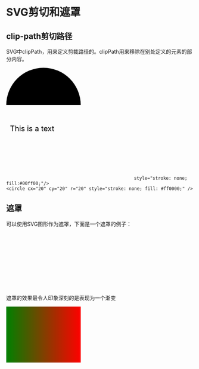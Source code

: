 # SVG剪切和遮罩

## clip-path剪切路径

SVG中clipPath，用来定义剪裁路径的。clipPath用来移除在别处定义的元素的部分内容。

<svg version="1.1" xmlns="http://www.w3.org/2000/svg" xmlns:xlink="http://www.w3.org/1999/xlink">
  <defs><!-- 定义 -->
    <clipPath id="clipPath"><!-- 定义剪裁路径 -->
        <rect x="0" y="0" width="80" height="80" /><!-- 路径详细 -->
    </clipPath>
  </defs>
  <circle cx="160" cy="60" r="50" fill="#34538b" clip-path="url(#clipPath)" />
  <defs>
    <clipPath id="cut-off-bottom">
      <rect x="0" y="0" width="200" height="100" />
    </clipPath>
  </defs>

  <circle cx="100" cy="100" r="100" clip-path="url(#cut-off-bottom)" />
</svg>

<svg version="1.1" xmlns="http://www.w3.org/2000/svg" xmlns:xlink="http://www.w3.org/1999/xlink">
<defs>
    <clipPath id="clipPath5">
        <text x="10" y="20" style="font-size: 20px; ">This is a text</text>
    </clipPath>
</defs>

<g style="clip-path: url(#clipPath5);">
    <rect x="5" y="5" width="190" height="90"

          style="stroke: none; fill:#00ff00;"/>
    <circle cx="20" cy="20" r="20" style="stroke: none; fill: #ff0000;" />
</g>
</svg>


## 遮罩

可以使用SVG图形作为遮罩，下面是一个遮罩的例子：

<svg>
  <defs>
    <mask id="mask2" x="0" y="0" width="100" height="100" >
      <circle cx="35" cy="35" r="25" style="stroke:none; fill: #ffffff"/>
    </mask>
  </defs>

  <rect x="1" y="1" width="100" height="100"
    style="stroke: none; fill: #0000ff; mask: url(#mask2)"/>

</svg>

遮罩的效果最令人印象深刻的是表现为一个渐变

<svg version="1.1" xmlns="http://www.w3.org/2000/svg" xmlns:xlink="http://www.w3.org/1999/xlink">
  <defs>
    <linearGradient id="Gradient">
      <stop offset="0" stop-color="white" stop-opacity="0" />
      <stop offset="1" stop-color="white" stop-opacity="1" />
    </linearGradient>
    <mask id="Mask">
      <rect x="0" y="0" width="200" height="200" fill="url(#Gradient)"  />
    </mask>
  </defs>

  <rect x="0" y="0" width="200" height="200" fill="green" />
  <rect x="0" y="0" width="200" height="200" fill="red" mask="url(#Mask)" />
</svg>
